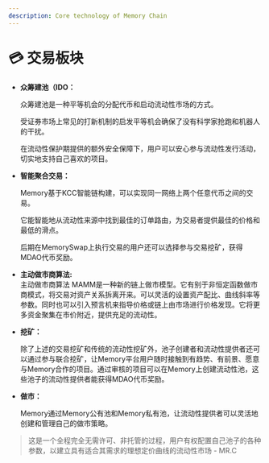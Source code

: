 ```yaml
---
description: Core technology of Memory Chain
---
```


# 💳 交易板块

*   **众筹建池（IDO：**

    众筹建池是一种平等机会的分配代币和启动流动性市场的方式。

    受证券市场上常见的打新机制的启发平等机会确保了没有科学家抢跑和机器人的干扰。

    在流动性保护期提供的额外安全保障下，用户可以安心参与流动性发行活动，切实地支持自己喜欢的项目。
*   **智能聚合交易：**

    Memory基于KCC智能链构建，可以实现同一网络上两个任意代币之间的交易。

    它能智能地从流动性来源中找到最佳的订单路由，为交易者提供最佳的价格和最低的滑点。

    后期在MemorySwap上执行交易的用户还可以选择参与交易挖矿，获得MDAO代币奖励。
* **主动做市商算法:**\
  主动做市商算法 MAMM是一种新的链上做市模型。它有别于非恒定函数做市商模式，将交易对资产关系拆离开来。可以灵活的设置资产配比、曲线斜率等参数。同时也可以引入预言机来指导价格或链上由市场进行价格发现。它将更多资金聚集在市价附近，提供充足的流动性。
*   **挖矿：**

    除了上述的交易挖矿和传统的流动性挖矿外，池子创建者和流动性提供者还可以通过参与联合挖矿，让Memory平台用户随时接触到有趋势、有前景、愿意与Memory合作的项目。通过审核的项目可以在Memory上创建流动性池，这些池子的流动性提供者能获得MDAO代币奖励。
*   **做市：**

    Memory通过Memory公有池和Memory私有池，让流动性提供者可以灵活地创建和管理自己的做市策略。

> 这是一个全程完全无需许可、非托管的过程，用户有权配置自己池子的各种参数，以建立具有适合其需求的理想定价曲线的流动性市场 - MR.C

